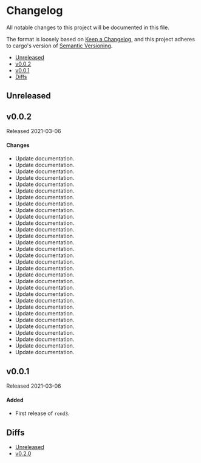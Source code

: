 # Changelog

All notable changes to this project will be documented in this file.

The format is loosely based on [Keep a Changelog](https://keepachangelog.com/en/1.0.0/),
and this project adheres to cargo's version of [Semantic Versioning](https://semver.org/spec/v2.0.0.html).

- [Unreleased](#unreleased)
- [v0.0.2](#v002)
- [v0.0.1](#v001)
- [Diffs](#diffs)

## Unreleased

## v0.0.2

Released 2021-03-06

#### Changes
- Update documentation.
- Update documentation.
- Update documentation.
- Update documentation.
- Update documentation.
- Update documentation.
- Update documentation.
- Update documentation.
- Update documentation.
- Update documentation.
- Update documentation.
- Update documentation.
- Update documentation.
- Update documentation.
- Update documentation.
- Update documentation.
- Update documentation.
- Update documentation.
- Update documentation.
- Update documentation.
- Update documentation.
- Update documentation.
- Update documentation.
- Update documentation.
- Update documentation.
- Update documentation.
- Update documentation.
- Update documentation.
- Update documentation.
- Update documentation.
- Update documentation.

## v0.0.1

Released 2021-03-06

#### Added
- First release of `rend3`.

## Diffs

- [Unreleased](https://github.com/BVE-Reborn/rend3/compare/v0.0.2...HEAD)
- [v0.2.0](https://github.com/BVE-Reborn/rend3/compare/v0.0.1...v0.0.2)
